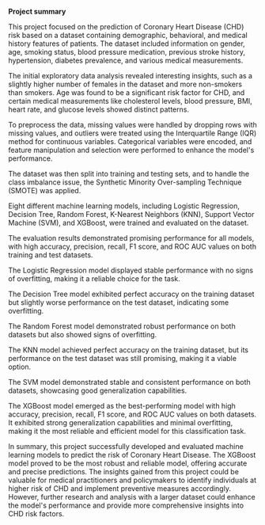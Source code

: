 **Project summary**

This project focused on the prediction of Coronary Heart Disease (CHD) risk based on a dataset containing demographic, behavioral, and medical history features of patients. The dataset included information on gender, age, smoking status, blood pressure medication, previous stroke history, hypertension, diabetes prevalence, and various medical measurements.

The initial exploratory data analysis revealed interesting insights, such as a slightly higher number of females in the dataset and more non-smokers than smokers. Age was found to be a significant risk factor for CHD, and certain medical measurements like cholesterol levels, blood pressure, BMI, heart rate, and glucose levels showed distinct patterns.

To preprocess the data, missing values were handled by dropping rows with missing values, and outliers were treated using the Interquartile Range (IQR) method for continuous variables. Categorical variables were encoded, and feature manipulation and selection were performed to enhance the model's performance.

The dataset was then split into training and testing sets, and to handle the class imbalance issue, the Synthetic Minority Over-sampling Technique (SMOTE) was applied.

Eight different machine learning models, including Logistic Regression, Decision Tree, Random Forest, K-Nearest Neighbors (KNN), Support Vector Machine (SVM), and XGBoost, were trained and evaluated on the dataset.

The evaluation results demonstrated promising performance for all models, with high accuracy, precision, recall, F1 score, and ROC AUC values on both training and test datasets.

The Logistic Regression model displayed stable performance with no signs of overfitting, making it a reliable choice for the task.

The Decision Tree model exhibited perfect accuracy on the training dataset but slightly worse performance on the test dataset, indicating some overfitting.

The Random Forest model demonstrated robust performance on both datasets but also showed signs of overfitting.

The KNN model achieved perfect accuracy on the training dataset, but its performance on the test dataset was still promising, making it a viable option.

The SVM model demonstrated stable and consistent performance on both datasets, showcasing good generalization capabilities.

The XGBoost model emerged as the best-performing model with high accuracy, precision, recall, F1 score, and ROC AUC values on both datasets. It exhibited strong generalization capabilities and minimal overfitting, making it the most reliable and efficient model for this classification task.

In summary, this project successfully developed and evaluated machine learning models to predict the risk of Coronary Heart Disease. The XGBoost model proved to be the most robust and reliable model, offering accurate and precise predictions. The insights gained from this project could be valuable for medical practitioners and policymakers to identify individuals at higher risk of CHD and implement preventive measures accordingly. However, further research and analysis with a larger dataset could enhance the model's performance and provide more comprehensive insights into CHD risk factors.
